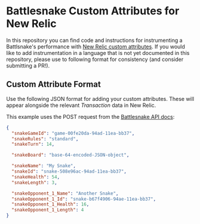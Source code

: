 # Battlesnake Custom Attributes for New Relic

In this repository you can find code and instructions for instrumenting a Battlsnake's performance with [New Relic custom attributes](https://docs.newrelic.com/docs/data-apis/custom-data/custom-events/collect-custom-attributes/). If you would like to add instrumentation in a language that is not yet documented in this repository, please use to following format for consistency (and consider submitting a PR!).

## Custom Attribute Format

Use the following JSON format for adding your custom attributes. These will appear alongside the relevant _Transaction_ data in New Relic.

This example uses the POST request from the [Battlesnake API docs](https://docs.battlesnake.com/references/api/sample-move-request):

```json
{
  "snakeGameId": "game-00fe20da-94ad-11ea-bb37",
  "snakeRules": "standard",
  "snakeTurn": 14,

  "snakeBoard": "base-64-encoded-JSON-object",

  "snakeName": "My Snake",
  "snakeId": "snake-508e96ac-94ad-11ea-bb37",
  "snakeHealth": 54,
  "snakeLength": 3,

  "snakeOpponent_1_Name": "Another Snake",
  "snakeOpponent_1_Id": "snake-b67f4906-94ae-11ea-bb37",
  "snakeOpponent_1_Health": 16,
  "snakeOpponent_1_Length": 4
}
```
